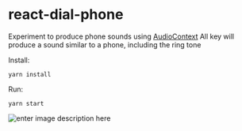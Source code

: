 
# react-dial-phone

Experiment to produce phone sounds using [AudioContext](https://developer.mozilla.org/en-US/docs/Web/API/AudioContext)
All key will produce a sound similar to a phone,  including the ring tone

Install: 
```
yarn install
```

Run: 
```
yarn start
```

![enter image description here](https://i.imgur.com/yy0Zhc2.png)
